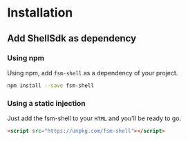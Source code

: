 # Installation

## Add ShellSdk as dependency

<!-- panels:start -->

<!-- div:title-panel -->

### Using npm

<!-- div:left-panel -->

Using npm, add `fsm-shell` as a dependency of your project.

<!-- div:right-panel -->

```bash
npm install --save fsm-shell
```

<!-- panels:end -->

<!-- panels:start -->

<!-- div:title-panel -->

### Using a static injection

<!-- div:left-panel -->

Just add the fsm-shell to your `HTML` and you'll be ready to go.

<!-- div:right-panel -->

```html
<script src="https://unpkg.com/fsm-shell"></script>
```

<!-- panels:end -->
